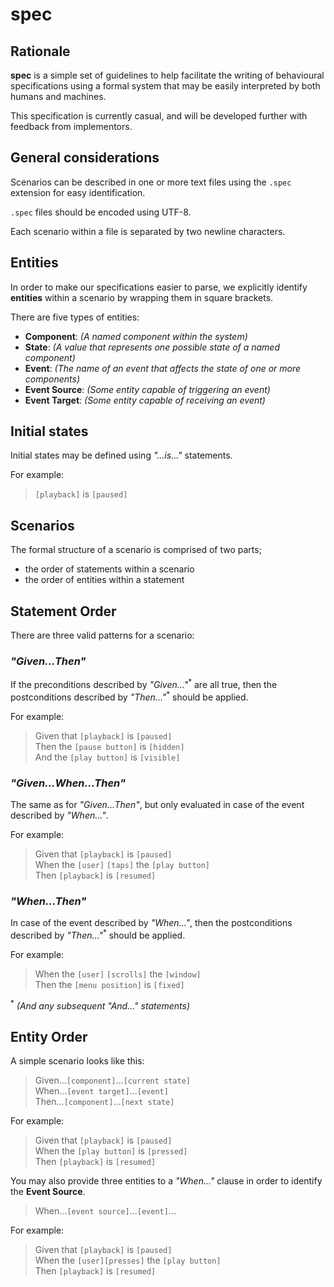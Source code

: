 # spec

## Rationale

**spec** is a simple set of guidelines to help facilitate the writing of behavioural specifications using a formal system that may be easily interpreted by both humans and machines.

This specification is currently casual, and will be developed further with feedback from implementors.

## General considerations

Scenarios can be described in one or more text files using the `.spec` extension for easy identification.

`.spec` files should be encoded using UTF-8.

Each scenario within a file is separated by two newline characters.

## Entities

In order to make our specifications easier to parse, we explicitly identify **entities** within a scenario by wrapping them in square brackets.

There are five types of entities:

- **Component**: _(A named component within the system)_
- **State**: _(A value that represents one possible state of a named component)_
- **Event**: _(The name of an event that affects the state of one or more components)_
- **Event Source**: _(Some entity capable of triggering an event)_
- **Event Target**: _(Some entity capable of receiving an event)_

## Initial states

Initial states may be defined using _"...is..."_ statements.

For example:

> `[playback]` is `[paused]`

## Scenarios

The formal structure of a scenario is comprised of two parts;

- the order of statements within a scenario
- the order of entities within a statement

## Statement Order

There are three valid patterns for a scenario:

### _"Given...Then"_

If the preconditions described by _"Given..."_<sup>\*</sup> are all true, then the postconditions described by _"Then..."_<sup>\*</sup> should be applied.

For example:

> Given that `[playback]` is `[paused]`<br/>
> Then the `[pause button]` is `[hidden]`<br/>
> And the `[play button]` is `[visible]`

### _"Given...When...Then"_

The same as for _"Given...Then"_, but only evaluated in case of the event described by _"When..."_.

For example:

> Given that `[playback]` is `[paused]`<br/>
> When the `[user]` `[taps]` the `[play button]`<br/>
> Then `[playback]` is `[resumed]`

### _"When...Then"_

In case of the event described by _"When..."_, then the postconditions described by _"Then..."_<sup>\*</sup> should be applied.

For example:

> When the `[user]` `[scrolls]` the `[window]`<br/>
> Then the `[menu position]` is `[fixed]`

<sup>\*</sup> _(And any subsequent "And..." statements)_

## Entity Order

A simple scenario looks like this:

> Given...`[component]`...`[current state]`<br/>
> When...`[event target]`...`[event]`<br/>
> Then...`[component]`...`[next state]`

For example:

> Given that `[playback]` is `[paused]`<br/>
> When the `[play button]` is `[pressed]`<br/>
> Then `[playback]` is `[resumed]`

You may also provide three entities to a _"When..."_ clause in order to identify the **Event Source**.

> When...`[event source]`...`[event]`...<br/>

For example:

> Given that `[playback]` is `[paused]`<br/>
> When the `[user][presses]` the `[play button]`<br/>
> Then `[playback]` is `[resumed]`
